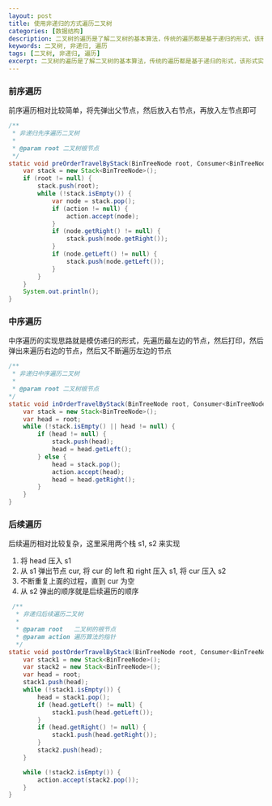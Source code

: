 ```yaml
---
layout: post
title: 使用非递归的方式遍历二叉树
categories: [数据结构]
description: 二叉树的遍历是了解二叉树的基本算法，传统的遍历都是基于递归的形式，该形式实现简单且容易理解。递归都是基于函数栈来实现的，所以任何递归都能转换成非递归的形式即自己手动维护栈的方式来实现同样的算法。
keywords: 二叉树, 非递归, 遍历
tags: [二叉树, 非递归, 遍历]
excerpt: 二叉树的遍历是了解二叉树的基本算法，传统的遍历都是基于递归的形式，该形式实现简单且容易理解。递归都是基于函数栈来实现的，所以任何递归都能转换成非递归的形式即自己手动维护栈的方式来实现同样的算法。
---
```

### 前序遍历
前序遍历相对比较简单，将先弹出父节点，然后放入右节点，再放入左节点即可
```java
/**
 * 非递归先序遍历二叉树
 *
 * @param root 二叉树根节点
 */
static void preOrderTravelByStack(BinTreeNode root, Consumer<BinTreeNode> action) {
    var stack = new Stack<BinTreeNode>();
    if (root != null) {
        stack.push(root);
        while (!stack.isEmpty()) {
            var node = stack.pop();
            if (action != null) {
                action.accept(node);
            }
            if (node.getRight() != null) {
                stack.push(node.getRight());
            }
            if (node.getLeft() != null) {
                stack.push(node.getLeft());
            }
        }
    }
    System.out.println();
}
```
### 中序遍历
中序遍历的实现思路就是模仿递归的形式，先遍历最左边的节点，然后打印，然后弹出来遍历右边的节点，然后又不断遍历左边的节点
```java
/**
 * 非递归中序遍历二叉树
 *
 * @param root 二叉树根节点
*/
static void inOrderTravelByStack(BinTreeNode root, Consumer<BinTreeNode> action) {
    var stack = new Stack<BinTreeNode>();
    var head = root;
    while (!stack.isEmpty() || head != null) {
        if (head != null) {
            stack.push(head);
            head = head.getLeft();
        } else {
            head = stack.pop();
            action.accept(head);
            head = head.getRight();
        }
    }
}
```
### 后续遍历
后续遍历相对比较复杂，这里采用两个栈 s1, s2 来实现
1. 将 head 压入 s1
1. 从 s1 弹出节点 cur, 将 cur 的 left 和 right 压入 s1, 将 cur 压入 s2
1. 不断重复上面的过程，直到 cur 为空
1. 从 s2 弹出的顺序就是后续遍历的顺序
```java
 /**
  * 非递归后续遍历二叉树
  *
  * @param root   二叉树的根节点
  * @param action 遍历算法的指针
  */
static void postOrderTravelByStack(BinTreeNode root, Consumer<BinTreeNode> action) {
    var stack1 = new Stack<BinTreeNode>();
    var stack2 = new Stack<BinTreeNode>();
    var head = root;
    stack1.push(head);
    while (!stack1.isEmpty()) {
        head = stack1.pop();
        if (head.getLeft() != null) {
            stack1.push(head.getLeft());
        }
        if (head.getRight() != null) {
            stack1.push(head.getRight());
        }
        stack2.push(head);
    }

    while (!stack2.isEmpty()) {
        action.accept(stack2.pop());
    }
}
```

